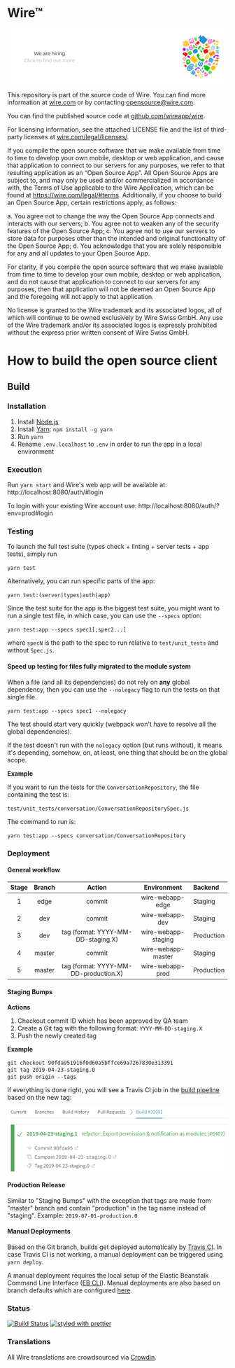 # Wire™

[![We are hiring](https://github.com/wireapp/wire/blob/master/assets/header-small.png?raw=true)](https://wire.softgarden.io/job/616102)

This repository is part of the source code of Wire. You can find more information at [wire.com](https://wire.com) or by contacting opensource@wire.com.

You can find the published source code at [github.com/wireapp/wire](https://github.com/wireapp/wire).

For licensing information, see the attached LICENSE file and the list of third-party licenses at [wire.com/legal/licenses/](https://wire.com/legal/licenses/).

If you compile the open source software that we make available from time to time to develop your own mobile, desktop or web application, and cause that application to connect to our servers for any purposes, we refer to that resulting application as an “Open Source App”. All Open Source Apps are subject to, and may only be used and/or commercialized in accordance with, the Terms of Use applicable to the Wire Application, which can be found at https://wire.com/legal/#terms. Additionally, if you choose to build an Open Source App, certain restrictions apply, as follows:

a. You agree not to change the way the Open Source App connects and interacts with our servers; b. You agree not to weaken any of the security features of the Open Source App; c. You agree not to use our servers to store data for purposes other than the intended and original functionality of the Open Source App; d. You acknowledge that you are solely responsible for any and all updates to your Open Source App.

For clarity, if you compile the open source software that we make available from time to time to develop your own mobile, desktop or web application, and do not cause that application to connect to our servers for any purposes, then that application will not be deemed an Open Source App and the foregoing will not apply to that application.

No license is granted to the Wire trademark and its associated logos, all of which will continue to be owned exclusively by Wire Swiss GmbH. Any use of the Wire trademark and/or its associated logos is expressly prohibited without the express prior written consent of Wire Swiss GmbH.

# How to build the open source client

## Build

### Installation

1.  Install [Node.js](https://nodejs.org/)
1.  Install [Yarn](https://yarnpkg.com): `npm install -g yarn`
1.  Run `yarn`
1.  Rename `.env.localhost` to `.env` in order to run the app in a local environment

### Execution

Run `yarn start` and Wire's web app will be available at: http://localhost:8080/auth/#login

To login with your existing Wire account use: http://localhost:8080/auth/?env=prod#login

### Testing

To launch the full test suite (types check + linting + server tests + app tests), simply run

`yarn test`

Alternatively, you can run specific parts of the app:

`yarn test:(server|types|auth|app)`

Since the test suite for the app is the biggest test suite, you might want to run a single test file, in which case, you can use the `--specs` option:

`yarn test:app --specs spec1[,spec2...]`

where `specN` is the path to the spec to run relative to `test/unit_tests` and without `Spec.js`.

#### Speed up testing for files fully migrated to the module system

When a file (and all its dependencies) do not rely on **any** global dependency, then you can use the `--nolegacy` flag to run the tests on that single file.

`yarn test:app --specs spec1 --nolegacy`

The test should start very quickly (webpack won't have to resolve all the global dependencies).

If the test doesn't run with the `nolegacy` option (but runs without), it means it's depending, somehow, on, at least, one thing that should be on the global scope.

**Example**

If you want to run the tests for the `ConversationRepository`, the file containing the test is:

`test/unit_tests/conversation/ConversationRepositorySpec.js`

The command to run is:

`yarn test:app --specs conversation/ConversationRepository`

### Deployment

#### General workflow

| Stage | Branch |                Action                 |     Environment     | Backend    |
| :---: | :----: | :-----------------------------------: | :-----------------: | :--------- |
|   1   |  edge  |                commit                 |  wire-webapp-edge   | Staging    |
|   2   |  dev   |                commit                 |   wire-webapp-dev   | Staging    |
|   3   |  dev   |  tag (format: YYYY-MM-DD-staging.X)   | wire-webapp-staging | Production |
|   4   | master |                commit                 | wire-webapp-master  | Staging    |
|   5   | master | tag (format: YYYY-MM-DD-production.X) |  wire-webapp-prod   | Production |

#### Staging Bumps

**Actions**

1. Checkout commit ID which has been approved by QA team
1. Create a Git tag with the following format: `YYYY-MM-DD-staging.X`
1. Push the newly created tag

**Example**

```
git checkout 90fda951916f0d60a5bffce69a7267830e313391
git tag 2019-04-23-staging.0
git push origin --tags
```

If everything is done right, you will see a Travis CI job in the [build pipeline](https://travis-ci.org/wireapp/wire-webapp/builds) based on the new tag:

![Staging Release](./docs/release/staging-release.png)

#### Production Release

Similar to "Staging Bumps" with the exception that tags are made from "master" branch and contain "production" in the tag name instead of "staging". Example: `2019-07-01-production.0`

#### Manual Deployments

Based on the Git branch, builds get deployed automatically by [Travis CI](https://travis-ci.org/). In case Travis CI is not working, a manual deployment can be triggered using `yarn deploy`.

A manual deployment requires the local setup of the Elastic Beanstalk Command Line Interface ([EB CLI](https://docs.aws.amazon.com/en_us/elasticbeanstalk/latest/dg/eb-cli3.html)). Manual deployments are also based on branch defaults which are configured [here](./.elasticbeanstalk/config.yml).

### Status

[![Build Status](https://travis-ci.org/wireapp/wire-webapp.svg?branch=dev)](https://travis-ci.org/wireapp/wire-webapp) [![styled with prettier](https://img.shields.io/badge/styled_with-prettier-ff69b4.svg)](https://github.com/prettier/prettier)

### Translations

All Wire translations are crowdsourced via [Crowdin](https://crowdin.com/projects/wire).

